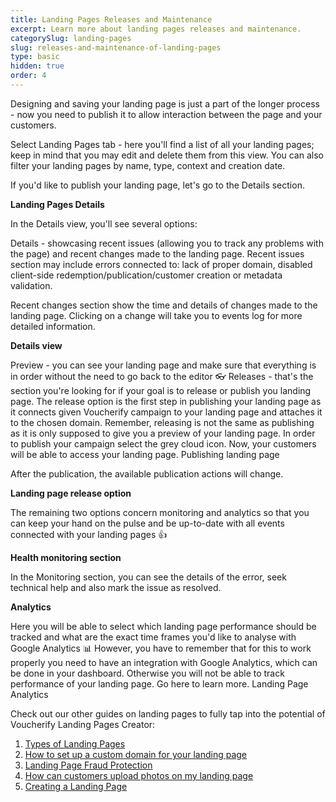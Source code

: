 ```yaml
---
title: Landing Pages Releases and Maintenance
excerpt: Learn more about landing pages releases and maintenance.
categorySlug: landing-pages
slug: releases-and-maintenance-of-landing-pages
type: basic
hidden: true
order: 4
---
```


Designing and saving your landing page is just a part of the longer process - now you need to publish it to allow interaction between the page and your customers.

Select Landing Pages tab - here you'll find a list of all your landing pages; keep in mind that you may edit and delete them from this view. You can also filter your landing pages by name, type, context and creation date.

If you'd like to publish your landing page, let's go to the Details section.

**Landing Pages Details**

In the Details view, you'll see several options:

Details - showcasing recent issues (allowing you to track any problems with the page) and recent changes made to the landing page.
Recent issues section may include errors connected to: lack of proper domain, disabled client-side redemption/publication/customer creation or metadata validation. 

Recent changes section show the time and details of changes made to the landing page. Clicking on a change will take you to events log for more detailed information. 

**Details view**

Preview - you can see your landing page and make sure that everything is in order without the need to go back to the editor 👓
Releases - that's the section you're looking for if your goal is to release or publish you landing page. 
The release option is the first step in publishing your landing page as it connects given Voucherify campaign to your landing page and attaches it to the chosen domain. Remember, releasing is not the same as publishing as it is only supposed to give you a preview of your landing page. In order to publish your campaign select the grey cloud icon. Now, your customers will be able to access your landing page.
Publishing landing page

After the publication, the available publication actions will change.

**Landing page release option**

The remaining two options concern monitoring and analytics so that you can keep your hand on the pulse and be up-to-date with all events connected with your landing pages 👍

**Health monitoring section**

In the Monitoring section, you can see the details of the error, seek technical help and also mark the issue as resolved. 

**Analytics** 

Here you will be able to select which landing page performance should be tracked and what are the exact time frames you'd like to analyse with Google Analytics 📊
However, you have to remember that for this to work properly you need to have an integration with Google Analytics, which can be done in your dashboard. Otherwise you will not be able to track performance of your landing page. Go here to learn more.
Landing Page Analytics

Check out our other guides on landing pages to fully tap into the potential of Voucherify Landing Pages Creator: 

1. [Types of Landing Pages](doc:types-of-landing-pages)
2. [How to set up a custom domain for your landing page](doc:custom-domain-for-landing-pages)
3. [Landing Page Fraud Protection](doc:landing-page-fraud-protection)
4. [How can customers upload photos on my landing page](doc:upload-photos-to-a-landing-page)
5. [Creating a Landing Page](doc:creating-a-landing-page)